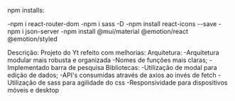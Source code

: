 npm installs:

-npm i react-router-dom
-npm i sass -D
-npm install react-icons --save
-npm i json-server
-npm install @mui/material @emotion/react @emotion/styled

Descrição:
Projeto do Yt refeito com melhorias:
Arquitetura:
-Arquitetura modular mais robusta e organizada
-Nomes de funções mais claras;
-Implementado barra de pesquisa
Bibliotecas:
-Utilização de modal para edição de dados;
-API's consumidas através de axios ao invés de fetch
-Utilização de sass para agilidade do css
-Responsividade para dispositivos móveis e desktop
